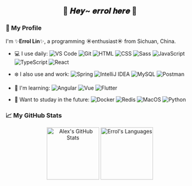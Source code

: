 <!--
**errollin/errollin** is a ✨ _special_ ✨ repository because its `README.md` (this file) appears on your GitHub profile.

Here are some ideas to get you started:

- 🔭 I’m currently working on ...
- 🌱 I’m currently learning ...
- 👯 I’m looking to collaborate on ...
- 🤔 I’m looking for help with ...
- 💬 Ask me about ...
- 📫 How to reach me: ...
- 😄 Pronouns: ...
- ⚡ Fun fact: ...
-->

<h2 align="center">
  🌸 𝑯𝒆𝒚~ 𝒆𝒓𝒓𝒐𝒍 𝒉𝒆𝒓𝒆 🌸
</h2>

### 🍁 My Profile

I'm ✨**Errol Lin**✨, a programming ☀️enthusiast☀️ from Sichuan, China.

- 💻 I use daily:
  ![VS Code](https://img.shields.io/badge/VS%20Code-007ACC.svg?logo=visual-studio-code&logoColor=ffffff)
  ![Git](https://img.shields.io/badge/Git%20-%23F05033.svg?logo=git&logoColor=ffffff)
  ![HTML](https://img.shields.io/badge/HTML%20-%23E34F26.svg?logo=html5&logoColor=ffffff)
  ![CSS](https://img.shields.io/badge/CSS%20-%231572B6.svg?logo=css3&logoColor=ffffff)
  ![Sass](https://img.shields.io/badge/Sass%20-eb488b.svg?logo=sass&logoColor=ffffff)
  ![JavaScript](https://img.shields.io/badge/JavaScript%20-%23F7DF1E.svg?logo=javascript&logoColor=000000)
  ![TypeScript](https://img.shields.io/badge/TypeScript%20-ffffff.svg?logo=typescript&logoColor=007ACC)
  ![React](https://img.shields.io/badge/React%20-000000.svg?logo=react&logoColor=61dafb)
  
- ❄️ I also use and work:
  ![Spring](https://img.shields.io/badge/Spring%20-42b883.svg?logo=spring&logoColor=ffffff)
  ![IntelliJ IDEA](https://img.shields.io/badge/Intellij%20Idea%20-a757ef.svg?logo=intellijidea&logoColor=ffffff)
  ![MySQL](https://img.shields.io/badge/MySQL-%234479A1.svg?logo=mysql&logoColor=ffffff)
  ![Postman](https://img.shields.io/badge/Postman-FF6C37?logo=postman&logoColor=ffffff)

- 🌱 I'm learning: 
  ![Angular](https://img.shields.io/badge/Angular%20-ff3d00.svg?logo=angular&logoColor=ffffff)
  ![Vue](https://img.shields.io/badge/Vue%20-%232b3847.svg?logo=vue.js&logoColor=42b883)
  ![Flutter](https://img.shields.io/badge/Flutter%20-ffffff.svg?logo=flutter&logoColor=61dafb)

- 💖 Want to studay in the future:
  ![Docker](https://img.shields.io/badge/Docker-2496ED?logo=docker&logoColor=ffffff)
  ![Redis](https://img.shields.io/badge/redis-%23c83d2e.svg?logo=redis&logoColor=ffffff)
  ![MacOS](https://img.shields.io/badge/MacOS-333?logo=apple&logoColor=ffffff)
  ![Python](https://img.shields.io/badge/Python%20-%233776AB.svg?logo=python&logoColor=ffffff)

### 📈 My GitHub Stats

<div align="center">
    <img height="140px" src="https://github-readme-stats.vercel.app/api/?username=errollin&theme=omni&hide_border=true&show_icons=true&count_private=true" alt="Alex's GitHub Stats">
    <img height="140px" src="https://github-readme-stats.vercel.app/api/top-langs/?username=errollin&layout=compact&theme=omni&hide_border=true" alt="Errol's Languages">
</div>
